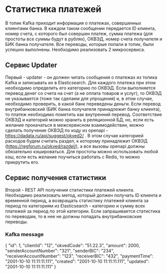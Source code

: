 # Статистика платежей
В топик Kafka приходит информация о платежах, совершенных клиентами банка. В каждом таком сообщении передается ID клиента, номер счета, с которого был совершен платеж, сумма платежа (для простоты все суммы будут в рублях), ОКВЭД, номер счета получателя и БИК банка получателя.
Все переводы, которые попали в топик, были успешно выполнены.
Необходимо реализовать 2 микросервиса.
## Сервис Updater
Первый - updater - он должен читать сообщения о платежах из топика Kafka и записывать их в Elasticsearch. Для каждого платежа при этом необходимо определить его категорию по ОКВЭД. Если выполняется перевод денег со счета на счет (а не оплата товаров и услуг), то ОКВЭД не указывается (тоже так сделаем для упрощения) и, в этом случае, необходимо проверить, в какой банк переведены деньги. Если перевод внутрибанковский (БИК банка получателя принадлежит банку клиента), то платеж необходимо пометить как внутренний перевод.
Соответствие ОКВЭД и категорий можно хранить в реляционной БД, но, если есть желание прокачаться в межсервисном взаимодействии, можно сделать получение ОКВЭД по коду из openapi - https://dadata.ru/api/suggest/okved2/ . В этом случае категорией расходов будем считать раздел, к которому принадлежит ОКВЭД (https://regforum.ru/okved/razdel/), а все вызовы openapi должны обязательно кэшироваться. Для простоты можно использовать любой кэш, если есть желание поучиться работать с Redis, то можно прикрутить его.

## Сервис получения статистики
Второй - REST API получения статистики платежей клиента.
Необходимо реализовать метод, который должен получать ID клиента и временной период, а возвращать статистику платежей клиента за период по категориям из Elasticsearch - категорию и сумму всех платежей за период по этой категории. Если запрашивается статистика по переводам, то в нее не должны попадать внутрибанковские переводы.


### Kafka message
{
"id": 1,
"clientId": "12",
"okvedCode": "51.22.3",
"amount": 2000,
"senderAccountNumber": "321",
"senderBIC": "234",
"receiverAccountNumber": "123",
"receiverBIC": "432",
"paymentTime": "2001-10-10 11:11:11.111",
"created": "2001-10-10 11:11:11.111",
"updated": "2001-10-10 11:11:11.111"
}